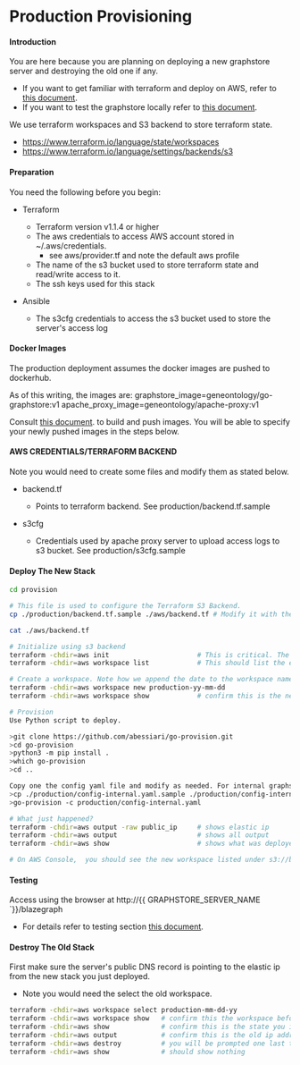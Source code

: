 # Production Provisioning

#### Introduction

You are here because you are planning on deploying a new graphstore server and destroying the old one if any.

- If you want to get familiar with terraform and deploy on AWS, refer to [this document](../PROVISION_AWS_README.md).
- If you want to test the graphstore locally refer to [this document](../PROVISION_README.md).

We use terraform workspaces and S3 backend to store terraform state. 

- https://www.terraform.io/language/state/workspaces
- https://www.terraform.io/language/settings/backends/s3

#### Preparation

You need the following before you begin:

- Terraform
  - Terraform version v1.1.4 or higher
  - The aws credentials to access AWS account stored in ~/.aws/credentials.
    - see aws/provider.tf and note the default aws profile
  - The name of the s3 bucket used to store terraform state and read/write access to it.
  - The ssh keys used for this stack

- Ansible
  -  The s3cfg credentials to access the s3 bucket used to store the server's access log

#### Docker Images

The production deployment assumes the docker images are pushed to dockerhub. 

As of this writing, the images are:
graphstore_image=geneontology/go-graphstore:v1
apache_proxy_image=geneontology/apache-proxy:v1

Consult [this document](../../docker/DOCKER_README.md). to build and push images.
You will be able to specify your newly pushed images in the steps below.

#### AWS CREDENTIALS/TERRAFORM BACKEND 

Note you would need to create some files and modify them as stated below. 

- backend.tf     
  - Points to terraform backend. See production/backend.tf.sample 

- s3cfg          
  - Credentials used by apache proxy server to upload access logs to s3 bucket. See production/s3cfg.sample

#### Deploy The New Stack

```sh
cd provision

# This file is used to configure the Terraform S3 Backend.
cp ./production/backend.tf.sample ./aws/backend.tf # Modify it with the name of the s3 bucket and the aws profile if it is not default

cat ./aws/backend.tf

# Initialize using s3 backend
terraform -chdir=aws init                      # This is critical. The s3 backend must be configured correctly
terraform -chdir=aws workspace list            # This should list the existing workspaces.

# Create a workspace. Note how we append the date to the workspace name 
terraform -chdir=aws workspace new production-yy-mm-dd
terraform -chdir=aws workspace show            # confirm this is the new workspace

# Provision
Use Python script to deploy.

>git clone https://github.com/abessiari/go-provision.git
>cd go-provision
>python3 -m pip install .
>which go-provision
>cd ..

Copy one the config yaml file and modify as needed. For internal graphstore 
>cp ./production/config-internal.yaml.sample ./production/config-internal.yaml
>go-provision -c production/config-internal.yaml 

# What just happened?
terraform -chdir=aws output -raw public_ip     # shows elastic ip
terraform -chdir=aws output                    # shows all output 
terraform -chdir=aws show                      # shows what was deployed vpc, instance, ....

# On AWS Console,  you should see the new workspace listed under s3://bucket_name/env:/
```

#### Testing

Access using the browser at http://{{ GRAPHSTORE_SERVER_NAME `}}/blazegraph

- For details refer to testing section [this document](../PROVISION_AWS_README.md).

#### Destroy The Old Stack 

First make sure the server's public DNS record is pointing to the elastic ip from the new stack you just deployed.

- Note you would need the select the old workspace. 

```sh
terraform -chdir=aws workspace select production-mm-dd-yy
terraform -chdir=aws workspace show   # confirm this the workspace before calling destroy.
terraform -chdir=aws show             # confirm this is the state you intend to destroy.
terraform -chdir=aws output           # confirm this is the old ip address
terraform -chdir=aws destroy          # you will be prompted one last time before destroying, enter yes
terraform -chdir=aws show             # should show nothing
```
